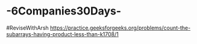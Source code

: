 # -6Companies30Days-
#ReviseWithArsh
https://practice.geeksforgeeks.org/problems/count-the-subarrays-having-product-less-than-k1708/1
